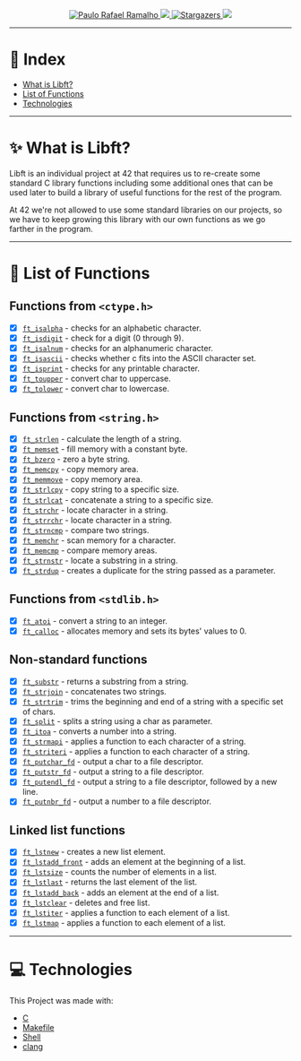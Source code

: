 <p align="center">
  <a href="https://www.linkedin.com/in/prafaelramalho/">
    <img alt="Paulo Rafael Ramalho" src="https://img.shields.io/badge/-Paulo Rafael-682998?style=flat&logo=Linkedin&logoColor=white" />
  </a>

  <a aria-label="Completed" href="https://www.42sp.org.br/">
    <img src="https://img.shields.io/badge/42.sp-Libft-682998?logo="></img>
  </a>

  <a href="https://github.com/Yaten/N/stargazers">
    <img alt="Stargazers" src="https://img.shields.io/github/stars/Yaten/Libft?color=682998&logo=github">
  </a>

  <a href="https://github.com/Yaten/libft/commits/main">
    <img src="https://img.shields.io/github/last-commit/Yaten/libft?color=682998">
  </a>
</p>

---

# 🔖 Index

* [What is Libft?](#sparkles-what-is-libft)
* [List of Functions](#bookmark_tabs-list-of-functions)
* [Technologies](#computer-technologies)

---

# :sparkles: What is Libft?

Libft is an individual project at 42 that requires us to re-create some standard C library functions including some additional ones that can be used later to build a library of useful functions for the rest of the program.

At 42 we're not allowed to use some standard libraries on our projects, so we have to keep growing this library with our own functions as we go farther in the program.

---

# :bookmark_tabs: List of Functions

## Functions from `<ctype.h>`

- [x] [`ft_isalpha`](src/ft_isalpha.c)	- checks for an alphabetic character.
- [x] [`ft_isdigit`](src/ft_isdigit.c)	- check for a digit (0 through 9).
- [x] [`ft_isalnum`](src/ft_isalnum.c)	- checks for an alphanumeric character.
- [x] [`ft_isascii`](src/ft_isascii.c)	- checks whether c fits into the ASCII character set.
- [x] [`ft_isprint`](src/ft_isprint.c)	- checks for any printable character.
- [x] [`ft_toupper`](src/ft_toupper.c)	- convert char to uppercase.
- [x] [`ft_tolower`](src/ft_tolower.c)	- convert char to lowercase.

## Functions from `<string.h>`

- [x] [`ft_strlen`](src/ft_strlen.c)	- calculate the length of a string.
- [x] [`ft_memset`](src/ft_memset.c)	- fill memory with a constant byte.
- [x] [`ft_bzero`](src/ft_bzero.c)	- zero a byte string.
- [x] [`ft_memcpy`](src/ft_memcpy.c)	- copy memory area.
- [x] [`ft_memmove`](src/ft_memmove.c)	- copy memory area.
- [x] [`ft_strlcpy`](src/ft_strlcpy.c)	- copy string to a specific size.
- [x] [`ft_strlcat`](src/ft_strlcat.c)	- concatenate a string to a specific size.
- [x] [`ft_strchr`](src/ft_strchr.c)	- locate character in a string.
- [x] [`ft_strrchr`](src/ft_strrchr.c)	- locate character in a string.
- [x] [`ft_strncmp`](src/ft_strncmp.c)	- compare two strings.
- [x] [`ft_memchr`](src/ft_memchr.c)	- scan memory for a character.
- [x] [`ft_memcmp`](src/ft_memcmp.c)	- compare memory areas.
- [x] [`ft_strnstr`](src/ft_strnstr.c)	- locate a substring in a string.
- [x] [`ft_strdup`](src/ft_strdup.c)	- creates a duplicate for the string passed as a parameter.

## Functions from `<stdlib.h>`
- [x] [`ft_atoi`](src/ft_atoi.c)	- convert a string to an integer.
- [x] [`ft_calloc`](src/ft_calloc.c)	- allocates memory and sets its bytes' values to 0.

## Non-standard functions
- [x] [`ft_substr`](src/ft_substr.c)	- returns a substring from a string.
- [x] [`ft_strjoin`](src/ft_strjoin.c)	- concatenates two strings.
- [x] [`ft_strtrim`](src/ft_strtrim.c)	- trims the beginning and end of a string with a specific set of chars.
- [x] [`ft_split`](src/ft_split.c)	- splits a string using a char as parameter.
- [x] [`ft_itoa`](src/ft_itoa.c)	- converts a number into a string.
- [x] [`ft_strmapi`](src/ft_strmapi.c)	- applies a function to each character of a string.
- [x] [`ft_striteri`](src/ft_striteri.c)	- applies a function to each character of a string.
- [x] [`ft_putchar_fd`](src/ft_putchar_fd.c)	- output a char to a file descriptor.
- [x] [`ft_putstr_fd`](src/ft_putstr_fd.c)	- output a string to a file descriptor.
- [x] [`ft_putendl_fd`](src/ft_putendl_fd.c)	- output a string to a file descriptor, followed by a new line.
- [x] [`ft_putnbr_fd`](src/ft_putnbr_fd.c)	- output a number to a file descriptor.

## Linked list functions

- [x] [`ft_lstnew`](src/ft_lstnew.c)	- creates a new list element.
- [x] [`ft_lstadd_front`](src/ft_lstadd_front.c)	- adds an element at the beginning of a list.
- [x] [`ft_lstsize`](src/ft_lstsize.c)	- counts the number of elements in a list.
- [x] [`ft_lstlast`](src/ft_lstlast.c)	- returns the last element of the list.
- [x] [`ft_lstadd_back`](src/ft_lstadd_back.c)	- adds an element at the end of a list.
- [x] [`ft_lstclear`](src/ft_lstclear.c)	- deletes and free list.
- [x] [`ft_lstiter`](src/ft_lstiter.c)	- applies a function to each element of a list.
- [x] [`ft_lstmap`](src/ft_lstmap.c)	- applies a function to each element of a list.

---

# :computer: Technologies

This Project was made with:

* [C](https://devdocs.io/)
* [Makefile](https://www.gnu.org/software/make/manual/make.html)
* [Shell](https://unixguide.readthedocs.io/en/latest/unixcheatsheet/)
* [clang](https://clang.llvm.org/)
